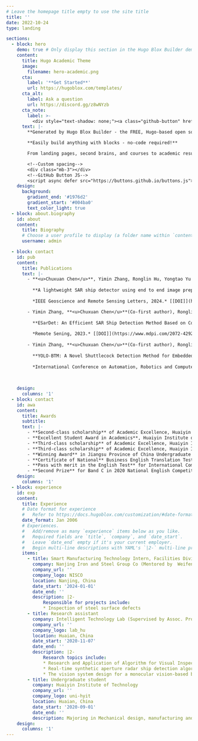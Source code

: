 ```yaml
---
# Leave the homepage title empty to use the site title
title: ''
date: 2022-10-24
type: landing

sections:
  - block: hero
    demo: true # Only display this section in the Hugo Blox Builder demo site
    content:
      title: Hugo Academic Theme
      image:
        filename: hero-academic.png
      cta:
        label: '**Get Started**'
        url: https://hugoblox.com/templates/
      cta_alt:
        label: Ask a question
        url: https://discord.gg/z8wNYzb
      cta_note:
        label: >-
          <div style="text-shadow: none;"><a class="github-button" href="https://github.com/HugoBlox/hugo-blox-builder" data-icon="octicon-star" data-size="large" data-show-count="true" aria-label="Star">Star Hugo Blox Builder</a></div><div style="text-shadow: none;"><a class="github-button" href="https://github.com/HugoBlox/theme-academic-cv" data-icon="octicon-star" data-size="large" data-show-count="true" aria-label="Star">Star the Academic template</a></div>
      text: |-
        **Generated by Hugo Blox Builder - the FREE, Hugo-based open source website builder trusted by 500,000+ sites.**

        **Easily build anything with blocks - no-code required!**

        From landing pages, second brains, and courses to academic resumés, conferences, and tech blogs.

        <!--Custom spacing-->
        <div class="mb-3"></div>
        <!--GitHub Button JS-->
        <script async defer src="https://buttons.github.io/buttons.js"></script>
    design:
      background:
        gradient_end: '#1976d2'
        gradient_start: '#004ba0'
        text_color_light: true
  - block: about.biography
    id: about
    content:
      title: Biography
      # Choose a user profile to display (a folder name within `content/authors/`)
      username: admin

  - block: contact
    id: pub
    content:
      title: Publications
      text: |-
        - **<u>Chuxuan Chen</u>**, Yimin Zhang, Ronglin Hu, Yongtao Yu
        
          **A lightweight SAR ship detector using end to end image preprocessing network and channel feature guided spatial pyramid pooling**
        
          *IEEE Geoscience and Remote Sensing Letters, 2024.* [[DOI]](https://ieeexplore.ieee.org/document/10415050) [[Github]](https://github.com/ZYMCCX/ESarDet)

        - Yimin Zhang, **<u>Chuxuan Chen</u>**(Co-first author), Ronglin Hu, Yongtao Yu
        
          **ESarDet: An Efficient SAR Ship Detection Method Based on Context Information and Large Effective Receptive Field**
        
          *Remote Sening, 2023.* [[DOI]](https://www.mdpi.com/2072-4292/15/12/3018) [[Github]](https://github.com/ZYMCCX/LiteSAR-Net)
        
        - Yimin Zhang, **<u>Chuxuan Chen</u>**(Co-first author), Ronglin Hu
        
          **YOLO-BTM: A Novel Shuttlecock Detection Method for Embedded Badminton Robots**
        
          *International Conference on Automation, Robotics and Computer Engineering, 2022.* (Oral) [[DOI]](https://ieeexplore.ieee.org/abstract/document/10046579)
        

        
    design:
      columns: '1'
  - block: contact
    id: awa
    content:
      title: Awards
      subtitle:
      text: |- 
        - **Second-class scholarship** of Academic Excellence, Huaiyin Institute of Technology
        - **Excellent Student Award in Academics**, Huaiyin Institute of Technology
        - **Third-class scholarship** of Academic Excellence, Huaiyin Institute of Technology
        - **Third-class scholarship** of Academic Excellence, Huaiyin Institute of Technology
        - **Winning Award** in Jiangsu Province of China Undergraduate Computer Design Competition
        - **Certificate of National** Business English Translation Test (Intermediate-level Translator)
        - **Pass with merit in the English Test** for International Communication (Intermediate)	
        - **Second Prize** for Band C in 2020 National English Competition for College Students
    design:
      columns: '1'
  - block: experience
    id: exp
    content:
      title: Experience
      # Date format for experience
      #   Refer to https://docs.hugoblox.com/customization/#date-format
      date_format: Jan 2006
      # Experiences.
      #   Add/remove as many `experience` items below as you like.
      #   Required fields are `title`, `company`, and `date_start`.
      #   Leave `date_end` empty if it's your current employer.
      #   Begin multi-line descriptions with YAML's `|2-` multi-line prefix.
      items:
        - title: Smart Manufacturing Technology Intern, Facilities Division
          company: Nanjing Iron and Steel Group Co (Mentored by  Weifeng Zhang)
          company_url: ''
          company_logo: NISCO
          location: Nanjing, China
          date_start: '2024-01-01'
          date_end: ''
          description: |2-
              Responsible for projects include:
              * Inspection of steel surface defects
        - title: Research assistant
          company: Intelligent Technology Lab (Supervised by Assoc. Prof. Ronglin Hu and Assoc. Prof. Yongtao Yu)
          company_url: ''
          company_logo: lab_hu
          location: Huaian, China
          date_start: '2020-11-07'
          date_end: ''
          description: |2-
              Research topics include:
              * Research and Application of Algorithm for Visual Inspection of Complex and Small Defects on Metal Parts
              * Real-time synthetic aperture radar ship detection algorithm research in complex scenes
              * The vision system design for a monocular vision-based badminton robot
        - title: Undergraduate student
          company: Huaiyin Institute of Technology
          company_url: ''
          company_logo: uni-hyit
          location: Huaian, China
          date_start: '2020-09-01'
          date_end: ''
          description: Majoring in Mechanical design, manufacturing and automation. During her undergraduate studies, he learned some basic knowledge about Mechanical design and manufacturing, also learned automation technology utilized in the field of smart manufacturing, such as artificial intelligence, robotic technology, and data visualization techniques.
    design:
      columns: '1'
---
```

